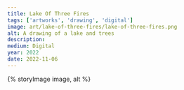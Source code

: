 ```yaml
---
title: Lake Of Three Fires
tags: ['artworks', 'drawing', 'digital']
image: art/lake-of-three-fires/lake-of-three-fires.png
alt: A drawing of a lake and trees
description: 
medium: Digital
year: 2022
date: 2022-11-06
---
```

{% storyImage image, alt %}
